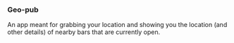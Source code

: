 ### Geo-pub

An app meant for grabbing your location and showing you the location (and other details) of nearby bars
that are currently open.
